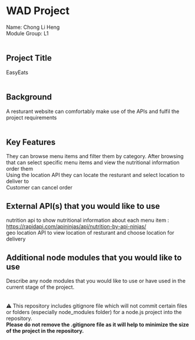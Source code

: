 # WAD Project
Name:  Chong Li Heng<br>
Module Group: L1<br>
<br> 
## Project Title
EasyEats <br>
<br> 
## Background
A resturant website can comfortably make use of the APIs and fulfil the project requirements <br>
<br>
## Key Features
They can browse menu items and filter them by category. After browsing that can select specific menu items and view the nutritional information order them<br>
Using the location API they can locate the resturant and select location to deliver to<br>
Customer can cancel order<br>
## External API(s) that you would like to use
nutrition api to show nutritional information about each menu item : https://rapidapi.com/apininjas/api/nutrition-by-api-ninjas/<br>
geo location API to view location of resturant and choose location for delivery<br> 
## Additional node modules that you would like to use
Describe any node modules that you would like to use or have used in the current stage of the project.<br>
<br>
<br>
:warning: This repository includes gitignore file which will not commit certain files or folders (especially node_modules folder) for a node.js project into the repository.  
**Please do not remove the .gitignore file as it will help to minimize the size of the project in the repository.** 
